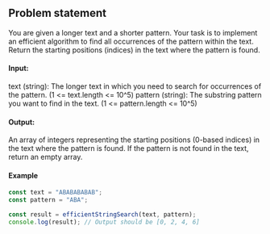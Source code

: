 ## Problem statement

You are given a longer text and a shorter pattern. Your task is to implement an efficient algorithm to find all occurrences of the pattern within the text. Return the starting positions (indices) in the text where the pattern is found.

#### Input:

text (string): The longer text in which you need to search for occurrences of the pattern. (1 <= text.length <= 10^5)
pattern (string): The substring pattern you want to find in the text. (1 <= pattern.length <= 10^5)

#### Output:

An array of integers representing the starting positions (0-based indices) in the text where the pattern is found. If the pattern is not found in the text, return an empty array.

#### Example

```js
const text = "ABABABABAB";
const pattern = "ABA";

const result = efficientStringSearch(text, pattern);
console.log(result); // Output should be [0, 2, 4, 6]
```


